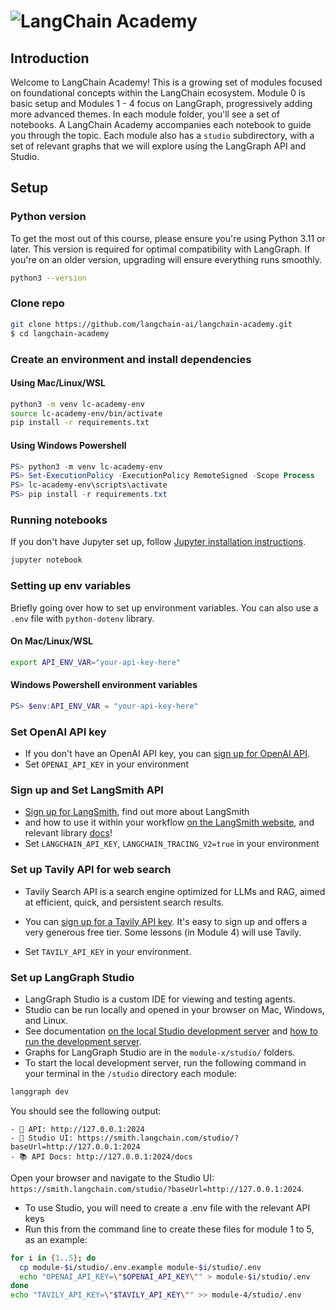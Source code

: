 # ![LangChain Academy](https://cdn.prod.website-files.com/65b8cd72835ceeacd4449a53/66e9eba1020525eea7873f96_LCA-big-green%20(2).svg)

## Introduction

Welcome to LangChain Academy!
This is a growing set of modules focused on foundational concepts within the LangChain ecosystem.
Module 0 is basic setup and Modules 1 - 4 focus on LangGraph, progressively adding more advanced themes.
In each module folder, you'll see a set of notebooks. A LangChain Academy accompanies each notebook
to guide you through the topic. Each module also has a `studio` subdirectory, with a set of relevant
graphs that we will explore using the LangGraph API and Studio.

## Setup

### Python version

To get the most out of this course, please ensure you're using Python 3.11 or later.
This version is required for optimal compatibility with LangGraph. If you're on an older version,
upgrading will ensure everything runs smoothly.

```bash
python3 --version
```

### Clone repo

```bash
git clone https://github.com/langchain-ai/langchain-academy.git
$ cd langchain-academy
```

### Create an environment and install dependencies

#### Using Mac/Linux/WSL

```bash
python3 -m venv lc-academy-env
source lc-academy-env/bin/activate
pip install -r requirements.txt
```

#### Using Windows Powershell

```powershell
PS> python3 -m venv lc-academy-env
PS> Set-ExecutionPolicy -ExecutionPolicy RemoteSigned -Scope Process
PS> lc-academy-env\scripts\activate
PS> pip install -r requirements.txt
```

### Running notebooks

If you don't have Jupyter set up, follow [Jupyter installation instructions](https://jupyter.org/install).

```bash
jupyter notebook
```

### Setting up env variables

Briefly going over how to set up environment variables. You can also
use a `.env` file with `python-dotenv` library.

#### On Mac/Linux/WSL

```bash
export API_ENV_VAR="your-api-key-here"
```

#### Windows Powershell environment variables

```powershell
PS> $env:API_ENV_VAR = "your-api-key-here"
```

### Set OpenAI API key

* If you don't have an OpenAI API key, you can [sign up for OpenAI API](https://openai.com/index/openai-api/).
* Set `OPENAI_API_KEY` in your environment

### Sign up and Set LangSmith API

* [Sign up for LangSmith](https://smith.langchain.com/), find out more about LangSmith
* and how to use it within your workflow [on the LangSmith website](https://www.langchain.com/langsmith), and relevant library [docs](https://docs.smith.langchain.com/)!
* Set `LANGCHAIN_API_KEY`, `LANGCHAIN_TRACING_V2=true` in your environment

### Set up Tavily API for web search

* Tavily Search API is a search engine optimized for LLMs and RAG, aimed at efficient,
quick, and persistent search results.
* You can [sign up for a Tavily API key](https://tavily.com/).
It's easy to sign up and offers a very generous free tier. Some lessons (in Module 4) will use Tavily.

* Set `TAVILY_API_KEY` in your environment.

### Set up LangGraph Studio

* LangGraph Studio is a custom IDE for viewing and testing agents.
* Studio can be run locally and opened in your browser on Mac, Windows, and Linux.
* See documentation [on the local Studio development server](https://langchain-ai.github.io/langgraph/concepts/langgraph_studio/#local-development-server) and [how to run the development server](https://langchain-ai.github.io/langgraph/how-tos/local-studio/#run-the-development-server).
* Graphs for LangGraph Studio are in the `module-x/studio/` folders.
* To start the local development server, run the following command in your terminal in the `/studio` directory each module:

```bash
langgraph dev
```

You should see the following output:

```text
- 🚀 API: http://127.0.0.1:2024
- 🎨 Studio UI: https://smith.langchain.com/studio/?baseUrl=http://127.0.0.1:2024
- 📚 API Docs: http://127.0.0.1:2024/docs
```

Open your browser and navigate to the Studio UI: `https://smith.langchain.com/studio/?baseUrl=http://127.0.0.1:2024`.

* To use Studio, you will need to create a .env file with the relevant API keys
* Run this from the command line to create these files for module 1 to 5, as an example:

```bash
for i in {1..5}; do
  cp module-$i/studio/.env.example module-$i/studio/.env
  echo "OPENAI_API_KEY=\"$OPENAI_API_KEY\"" > module-$i/studio/.env
done
echo "TAVILY_API_KEY=\"$TAVILY_API_KEY\"" >> module-4/studio/.env
```
